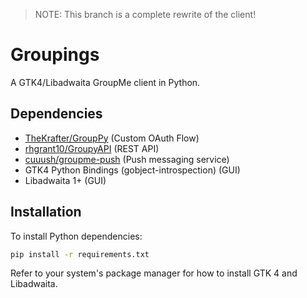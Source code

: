 > NOTE: This branch is a complete rewrite of the client!

# Groupings

A GTK4/Libadwaita GroupMe client in Python.

## Dependencies

 - [TheKrafter/GroupPy](https://github.com/TheKrafter/GroupPy) (Custom OAuth Flow)
 - [rhgrant10/GroupyAPI](https://github.com/rhgrant10/Groupy) (REST API)
 - [cuuush/groupme-push](https://github.com/cuuush/groupme-push) (Push messaging service)
 - GTK4 Python Bindings (gobject-introspection) (GUI)
 - Libadwaita 1+ (GUI)

## Installation

To install Python dependencies:
```sh
pip install -r requirements.txt
```

Refer to your system's package manager for how to install GTK 4 and Libadwaita.
